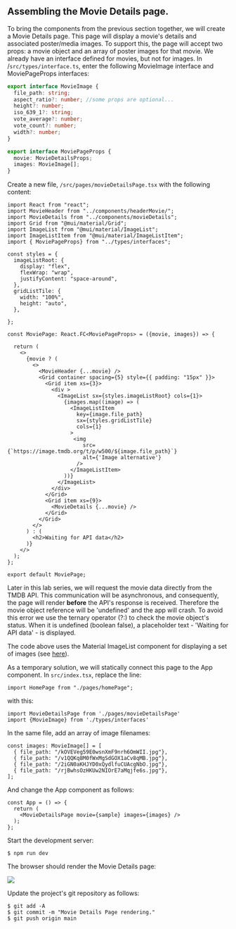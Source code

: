 ## Assembling the Movie Details page.

To bring the components from the previous section together, we will create a Movie Details page. This page will display a movie's details and associated poster/media images. To support this,  the page will accept two props: a movie object and an array of poster images for that movie. We already have an interface defined for movies, but not for images. 
In /`src/types/interface.ts`, enter the following MovieImage interface and MoviePageProps interfaces: 

~~~typescript
export interface MovieImage {
  file_path: string;
  aspect_ratio?: number; //some props are optional...
  height?: number;
  iso_639_1?: string;
  vote_average?: number;
  vote_count?: number;
  width?: number;
}

export interface MoviePageProps {
  movie: MovieDetailsProps;
  images: MovieImage[];
}
~~~

Create a new file, `/src/pages/movieDetailsPage.tsx` with the following content:

~~~tsx
import React from "react";
import MovieHeader from "../components/headerMovie/";
import MovieDetails from "../components/movieDetails";
import Grid from "@mui/material/Grid";
import ImageList from "@mui/material/ImageList";
import ImageListItem from "@mui/material/ImageListItem";
import { MoviePageProps} from "../types/interfaces";

const styles = {
  imageListRoot: {
    display: "flex",
    flexWrap: "wrap",
    justifyContent: "space-around",
  },
  gridListTile: { 
    width: "100%",
    height: "auto",
  },

};

const MoviePage: React.FC<MoviePageProps> = ({movie, images}) => {

  return (
    <>
      {movie ? (
        <>
          <MovieHeader {...movie} />
          <Grid container spacing={5} style={{ padding: "15px" }}>
            <Grid item xs={3}>
              <div >
                <ImageList sx={styles.imageListRoot} cols={1}>
                  {images.map((image) => (
                    <ImageListItem
                      key={image.file_path}
                      sx={styles.gridListTile}
                      cols={1}
                    >
                     <img
                        src={`https://image.tmdb.org/t/p/w500/${image.file_path}`}
                        alt={'Image alternative'}
                      />                    
                    </ImageListItem>
                  ))}
                </ImageList>
              </div>
            </Grid>
            <Grid item xs={9}>
              <MovieDetails {...movie} />
            </Grid>
          </Grid>
        </>
      ) : (
        <h2>Waiting for API data</h2>
      )}
    </>
  );
};

export default MoviePage;
~~~


Later in this lab series, we will request the movie data directly from the TMDB API. This communication will be asynchronous, and consequently, the page will render __before__ the API's response is received. Therefore the movie object reference will be 'undefined' and the app will crash. To avoid this error we use the ternary operator (?:) to check the movie object's status. When it is undefined (boolean false), a placeholder text - 'Waiting for API data' - is displayed. 

The code above uses the Material ImageList component for displaying a set of images (see [here](https://material-ui.com/components/grid-list/)).

As a temporary solution, we will statically connect this page to the App component. In `src/index.tsx`, replace the line:
~~~tsx
import HomePage from "./pages/homePage";
~~~
with this:
~~~tsx
import MovieDetailsPage from './pages/movieDetailsPage'
import {MovieImage} from './types/interfaces'
~~~
In the same file, add an array of image filenames:
~~~tsx
const images: MovieImage[] = [
  { file_path: "/kOVEVeg59E0wsnXmF9nrh6OmWII.jpg"},
  { file_path: "/v1QQKq8M0fWxMgSdGOX1aCv8qMB.jpg"},
  { file_path: "/2iGN0aKHJYD0xQydlfuCUAcgNbO.jpg"},
  { file_path: "/rjBwhsOzHKUw2NIOrE7aMqjfe6s.jpg"},
];
~~~
And change the App component as follows:
~~~tsx
const App = () => {
  return (
    <MovieDetailsPage movie={sample} images={images} />
  );
};
~~~
Start the development server:
~~~
$ npm run dev
~~~
The browser should render the Movie Details page:

![][moviepage]

Update the project's git repository as follows:
~~~ 
$ git add -A
$ git commit -m "Movie Details Page rendering."
$ git push origin main
~~~

[moviepage]: ./img/moviepage.png
